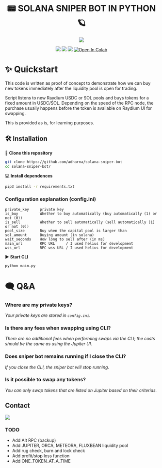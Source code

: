 <div align="center">
    <h1>📟 SOLANA SNIPER BOT IN PYTHON 🪐</h1>
<img src="https://github.com/adharna/solana-sniper-bot/blob/main/Animation.gif?raw=true">
</div>
<p align="center">

<p align="center">
    <img src="https://img.shields.io/github/stars/snipe-it-com/solana-sniper-bot">
    <img src="https://img.shields.io/github/forks/snipe-it-com/solana-sniper-bot">
    <a href="https://discord.gg/qf9bgYUnJ5" target="_parent"><img src="https://img.shields.io/discord/1201826085655023616?color=5865F2&logo=Discord&style=flat-square"></a>
    <a href="https://colab.research.google.com/github/adharna/solana-sniper-bot/blob/main/Solana_Sniper_Bot.ipynb" target="_parent"><img src="https://colab.research.google.com/assets/colab-badge.svg" alt="Open In Colab"></a>
    <br>
</p>

# ✨ Quickstart

This code is written as proof of concept to demonstrate how we can buy new tokens immediately after the liquidity pool is open for trading.

Script listens to new Raydium USDC or SOL pools and buys tokens for a fixed amount in USDC/SOL.
Depending on the speed of the RPC node, the purchase usually happens before the token is available on Raydium UI for swapping.

This is provided as is, for learning purposes.

## 🛠️ Installation

💾 **Clone this repository**
```sh
git clone https://github.com/adharna/solana-sniper-bot
cd solana-sniper-bot/
```

💻 **Install dependences**
```sh
pip3 install -r requirements.txt
```

### Configuration explanation (config.ini)
```commandline
private_key     private key
is_buy          Whether to buy automatically (buy automatically (1) or not (0))
is_sell         Whether to sell automatically (sell automatically (1) or not (0))
pool_size       Buy when the capital pool is larger than
sol_amount      Buying amount (in solana)
wait_seconds    How long to sell after (in ms)
main_url        RPC URL     / I used helius for development
wss_url         RPC wss URL / I used helius for development
```

▶️ **Start CLI**
```sh
python main.py
```

# 🗨️ Q&A
### Where are my private keys?
*Your private keys are stored in `config.ini`.*
### Is there any fees when swapping using CLI?
*There are no additional fees when performing swaps via the CLI; the costs should be the same as using the Jupiter UI.*
### Does sniper bot remains running if I close the CLI?
*If you close the CLI, the sniper bot will stop running.*
### Is it possible to swap any tokens?
*You can only swap tokens that are listed on Jupiter based on their criterias.*

## Contact
[![](https://img.shields.io/discord/1201826085655023616?color=5865F2&logo=Discord&style=flat-square)](https://discord.gg/qf9bgYUnJ5)

### TODO

- Add Alt RPC (backup)
- Add JUPITER, ORCA, METEORA, FLUXBEAN liquidity pool
- Add rug check, burn and lock check
- Add profit/stop loss function
- Add ONE_TOKEN_AT_A_TIME
